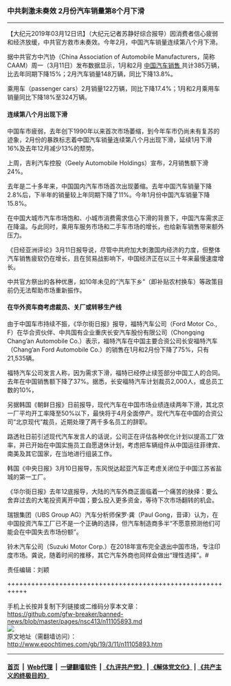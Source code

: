 ### 中共刺激未奏效 2月份汽车销量第8个月下滑
------------------------

<p>
 【大纪元2019年03月12日讯】（大纪元记者苏静好综合报导）因消费者信心疲弱和经济放缓，中共官方救市未奏效。今年2月，中国汽车销量连续第八个月下滑。
</p>
<p>
 据中共官方中汽协（China Association of Automobile Manufacturers，简称CAAM）周一（3月11日）发布数据显示，1月和2月
 <a href="http://www.epochtimes.com/gb/tag/%E4%B8%AD%E5%9B%BD%E6%B1%BD%E8%BD%A6%E9%94%80%E5%94%AE.html">
  中国汽车销售
 </a>
 共计385万辆，比去年同期下降15%；2月汽车销量148万辆，同比下降13.8%。
</p>
<p>
 乘用车（passenger cars）2月销量122万辆，同比下降17.4%；1月和2月乘用车销量同比下降18%至324万辆。
</p>
<h4>
 连续第八个月出现下滑
</h4>
<p>
 中国车市疲弱，去年创下1990年以来首次市场萎缩，到今年车市仍尚未有复苏的迹象，2月份的暴跌标志着中国汽车销量连续第八个月出现下滑，延续1月下滑16%及去年12月减少13%的颓势。
</p>
<p>
 上周，吉利汽车控股（Geely Automobile Holdings）宣布，2月销售额下滑24%。
</p>
<p>
 去年是二十多年来，中国国内汽车市场首次出现萎缩。去年中国汽车销量下降2.8%后，下半年的销量较上年同期下降了11%。今年1月份中国汽车销量下降15.8%。
</p>
<p>
 在中国大城市汽车市场饱和、小城市消费需求信心下滑的背景下，中国汽车需求正在降温。与此同时，乘用车服务市场和二手车市场的增长，也给新车销售带来额外压力。
</p>
<p>
 《日经亚洲评论》3月11日报导说，尽管中共府加大刺激国内经济的力度，但整体汽车销售疲软仍在增长，且在贸易战影响下，中国经济正在以三十年来最慢速度增长。
</p>
<p>
 中共官方祭出的各种优惠，如10年未见的“汽车下乡”（即补贴农村换车）等政策目前仍无法帮助市场重新振作。
</p>
<h4>
 在华外资车商考虑裁员、关厂或转移生产线
</h4>
<p>
 由于中国车市持续不振，《华尔街日报》报导，福特汽车公司（Ford Motor Co., F）在华合资伙伴、中共国有企业重庆长安汽车股份有限公司（Chongqing Chang’an Automobile Co.）表示，福特汽车在中国主要合资公司长安福特汽车（Chang’an Ford Automobile Co.）的销售在1月和2月份下降了75%，只有21,535辆。
</p>
<p>
 福特汽车公司发言人称，因为需求下滑，福特已经停止续签部分中国工人的合同。去年在中国销售额下降了37%。据悉，长安福特汽车计划裁员2,000人，或总员工数的10%，
</p>
<p>
 另据韩国《朝鲜日报》日前报导，现代汽车在中国市场业绩连续两年下滑，其北京一厂平均开工率降至50%以下，最快将于4月全面停产。现代汽车在中国的合资公司“北京现代”裁员，近期处理了两千多名员工的辞职。
</p>
<p>
 路透社日前引述现代汽车发言人的话说，公司正在评估各种优化计划以提高工厂效率，并已开始在中国实施员工自愿退休计划，考虑把车辆组件从中国运往菲律宾、南美及其它国家，在当地进行组装工作。
</p>
<p>
 韩国《中央日报》3月10日报导，东风悦达起亚汽车正考虑关闭位于中国江苏省盐城的第一工厂。
</p>
<p>
 《华尔街日报》去年12底报导，大陆的汽车外商正面临着一个痛苦的抉择：要么舍弃过去的大笔投资离开中国；要么投入更多资金，等待下次市场翻转的机会。
</p>
<p>
 瑞银集团（UBS Group AG）汽车分析师保罗·龚（Paul Gong，音译）认为，在中国投资汽车工厂已不是一个正确的选择，但汽车制造商多半“不愿意预测他们可能会在中国失去市场份额”。
</p>
<p>
 铃木汽车公司（Suzuki Motor Corp.）在2018年宣布完全退出中国市场，专注印度市场。龚说，随着时间的推移，其它汽车外商也同样会做出“理性选择”。#
</p>
<p>
 责任编辑：刘颖
</p>

+++++++++++++++++++++++++++++++++++++++++++++++++++++++++++<br/><br/>
手机上长按并复制下列链接或二维码分享本文章：<br/>
https://github.com/gfw-breaker/banned-news/blob/master/pages/nsc413/n11105893.md <br/>
<a href='https://github.com/gfw-breaker/banned-news/blob/master/pages/nsc413/n11105893.md'><img src='https://github.com/gfw-breaker/banned-news/blob/master/pages/nsc413/n11105893.md.png'/></a> <br/>
原文地址（需翻墙访问）：http://www.epochtimes.com/gb/19/3/11/n11105893.htm


------------------------
#### [首页](https://github.com/gfw-breaker/banned-news/blob/master/README.md) &nbsp;|&nbsp; [Web代理](https://github.com/labour-camp/helloworld) &nbsp;|&nbsp; [一键翻墙软件](https://github.com/gfw-breaker/nogfw/blob/master/README.md) &nbsp;| [《九评共产党》](https://github.com/gfw-breaker/9ping.md/blob/master/README.md#九评之一评共产党是什么) | [《解体党文化》](https://github.com/gfw-breaker/jtdwh.md/blob/master/README.md) | [《共产主义的终极目的》](https://github.com/gfw-breaker/gczydzjmd.md/blob/master/README.md)

